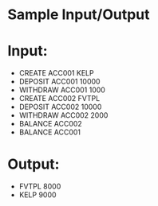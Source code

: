 # Sample Input/Output

# Input:

- CREATE ACC001 KELP
- DEPOSIT ACC001 10000
- WITHDRAW ACC001 1000
- CREATE ACC002 FVTPL
- DEPOSIT ACC002 10000
- WITHDRAW ACC002 2000
- BALANCE ACC002
- BALANCE ACC001

# Output:

- FVTPL 8000
- KELP 9000
